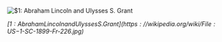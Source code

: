 
![$1: Abraham Lincoln and Ulysses S. Grant](https://upload.wikimedia.org/wikipedia/commons/thumb/8/89/US-%241-SC-1899-Fr-226.jpg/453px-US-%241-SC-1899-Fr-226.jpg)

*[$1: Abraham Lincoln and Ulysses S. Grant](https://wikipedia.org/wiki/File:US-$1-SC-1899-Fr-226.jpg)*
